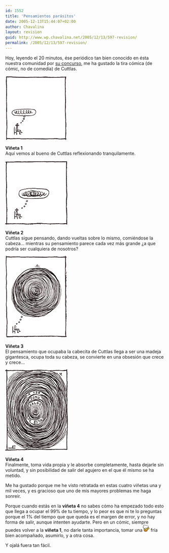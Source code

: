 ```yaml
---
id: 1552
title: 'Pensamientos parásitos'
date: 2005-12-13T15:44:07+02:00
author: Chavalina
layout: revision
guid: http://www.wp.chavalina.net/2005/12/13/597-revision/
permalink: /2005/12/13/597-revision/
---
```

Hoy, leyendo el 20 minutos, ése periódico tan bien conocido en ésta nuestra comunidad por <a href="http://www.chavalina.net/comentar.php?idpost=488" target="_blank">su concurso</a>, me ha gustado la tira cómica (de cómic, no de comedia) de Cuttlas.

<p class="imgcentro">
  <img src="/imagenes/fotos/cuttlas-dic-1.gif" alt="Cuttlas comienza a pensar" />
</p>

**Vi&ntilde;eta 1**  
Aquí vemos al bueno de Cuttlas reflexionando tranquilamente.

<p class="imgcentro">
  <img src="/imagenes/fotos/cuttlas-dic-2.gif" alt="Cuttlas piensa más y más" />
</p>

**Vi&ntilde;eta 2**  
Cuttlas sigue pensando, dando vueltas sobre lo mismo, comiéndose la cabeza… mientras su pensamiento parece cada vez más grande ¿a que podría ser cualquiera de nosotros?

<p class="imgcentro">
  <img src="/imagenes/fotos/cuttlas-dic-3.gif" alt="La madeja de pensamientos crece" />
</p>

**Vi&ntilde;eta 3**  
El pensamiento que ocupaba la cabecita de Cuttlas llega a ser una madeja gigantesca, ocupa toda su cabeza, se convierte en una obsesión que crece y crece…

<p class="imgcentro">
  <img src="/imagenes/fotos/cuttlas-dic-4.gif" alt="¿Y ahora cómo salgo de ésta?" />
</p>

**Vi&ntilde;eta 4**  
Finalmente, toma vida propia y le absorbe completamente, hasta dejarle sin voluntad, y sin posibilidad de salir del agujero en el que él mismo se ha metido.

Me ha gustado porque me he visto retratada en estas cuatro vi&ntilde;etas una y mil veces, y es gracioso que uno de mis mayores problemas me haga sonreir.

Porque cuando estás en la **vi&ntilde;eta 4** no sabes cómo ha empezado todo esto que llega a ocupar el 99% de tu tiempo, y lo peor es que ni te lo preguntas porque el 1% del tiempo que que queda es el margen de error, y no hay forma de salir, aunque intenten ayudarte. Pero en un cómic, siempre puedes volver a la **vi&ntilde;eta 1**, no darle tanta importancia, tomar una![cerveza](/imagenes/emoticonos/cerveza.gif) fría bien acompa&ntilde;ado, asumirlo, y a otra cosa.

Y ojalá fuera tan fácil.